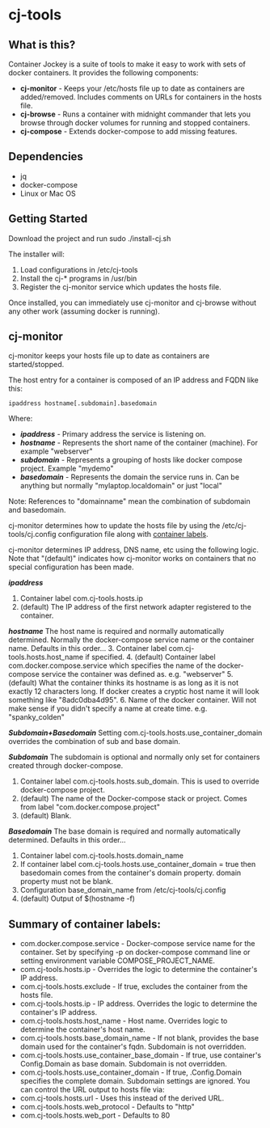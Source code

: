 # cj-tools

## What is this?

Container Jockey is a suite of tools to make it easy to work with sets of docker containers.  It provides the following components:

- **cj-monitor** - Keeps your /etc/hosts file up to date as containers are added/removed.  Includes comments on URLs for containers in the hosts file.
- **cj-browse** - Runs a container with midnight commander that lets you browse through docker volumes for running and stopped containers.
- **cj-compose** - Extends docker-compose to add missing features.

## Dependencies

- jq
- docker-compose
- Linux or Mac OS

## Getting Started

Download the project and run sudo ./install-cj.sh

The installer will:
1. Load configurations in /etc/cj-tools
2. Install the cj-* programs in /usr/bin
3. Register the cj-monitor service which updates the hosts file.

Once installed, you can immediately use cj-monitor and cj-browse without any other work (assuming docker is running).

## cj-monitor

cj-monitor keeps your hosts file up to date as containers are started/stopped.

The host entry for a container is composed of an IP address and FQDN like this:

`ipaddress hostname[.subdomain].basedomain`

Where:
- ***ipaddress***  - Primary address the service is listening on.
- ***hostname***   - Represents the short name of the container (machine).  For example "webserver"
- ***subdomain***  - Represents a grouping of hosts like docker compose project.  Example "mydemo"
- ***basedomain*** - Represents the domain the service runs in.  Can be anything but normally "mylaptop.localdomain" or just "local"

Note: References to "domainname" mean the combination of subdomain and basedomain.

cj-monitor determines how to update the hosts file by using the /etc/cj-tools/cj.config configuration file along with [container labels](https://docs.docker.com/config/labels-custom-metadata/).  

cj-monitor determines IP address, DNS name, etc using the following logic.  Note that "(default)" indicates how cj-monitor works on containers that no special configuration has been made.

***ipaddress***
1. Container label com.cj-tools.hosts.ip
2. (default) The IP address of the first network adapter registered to the container.

***hostname***
The host name is required and normally automatically determined.  Normally the docker-compose service name or the container name.  Defaults in this order...
3. Container label com.cj-tools.hosts.host_name if specified.
4. (default) Container label com.docker.compose.service which specifies the name of the docker-compose service the container was defined as.  e.g. "webserver"
5. (default) What the container thinks its hostname is as long as it is not exactly 12 characters long. If docker creates a cryptic host name it will look something like "8adc0dba4d95".
6. Name of the docker container.  Will not make sense if you didn't specify a name at create time.  e.g. "spanky_colden"

***Subdomain+Basedomain***
Setting com.cj-tools.hosts.use_container_domain overrides the combination of sub and base domain.

***Subdomain***
The subdomain is optional and normally only set for containers created through docker-compose.
1. Container label com.cj-tools.hosts.sub_domain.  This is used to override docker-compose project.
2. (default) The name of the Docker-compose stack or project.  Comes from label "com.docker.compose.project"
3. (default) Blank.
 
***Basedomain***
The base domain is required and normally automatically determined.  Defaults in this order...
1. Container label com.cj-tools.hosts.domain_name
2. If container label com.cj-tools.hosts.use_container_domain = true then basedomain comes from the container's domain property.  domain property must not be blank.
3. Configuration base_domain_name from /etc/cj-tools/cj.config
4. (default) Output of $(hostname -f)

## Summary of container labels:
-  com.docker.compose.service - Docker-compose service name for the container.  Set by specifying -p on docker-compose command line or setting environment variable COMPOSE_PROJECT_NAME.
-  com.cj-tools.hosts.ip - Overrides the logic to determine the container's IP address.
-  com.cj-tools.hosts.exclude - If true, excludes the container from the hosts file.
-  com.cj-tools.hosts.ip - IP address.  Overrides the logic to determine the container's IP address.
-  com.cj-tools.hosts.host_name - Host name.  Overrides logic to determine the container's host name.
-  com.cj-tools.hosts.base_domain_name - If not blank, provides the base domain used for the container's fqdn.  Subdomain is not overridden.
-  com.cj-tools.hosts.use_container_base_domain - If true, use container's Config.Domain as base domain.  Subdomain is not overridden.
-  com.cj-tools.hosts.use_container_domain - If true, .Config.Domain specifies the complete domain.  Subdomain settings are ignored.
You can control the URL output to hosts file via:
-  com.cj-tools.hosts.url - Uses this instead of the derived URL.
-  com.cj-tools.hosts.web_protocol - Defaults to "http"
-  com.cj-tools.hosts.web_port - Defaults to 80
